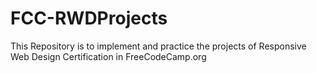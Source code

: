 # FCC-RWDProjects
This Repository is to implement and practice the projects of Responsive Web Design Certification in FreeCodeCamp.org
